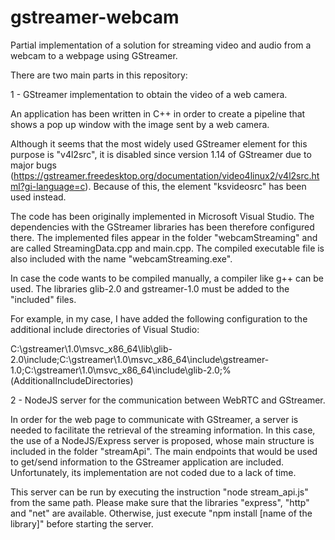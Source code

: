 # gstreamer-webcam
Partial implementation of a solution for streaming video and audio from a webcam to a webpage using GStreamer.

There are two main parts in this repository:

1 - GStreamer implementation to obtain the video of a web camera.

An application has been written in C++ in order to create a pipeline that shows a pop up window with the image sent by a web camera.

Although it seems that the most widely used GStreamer element for this purpose is "v4l2src", it is disabled since version 1.14 of GStreamer due to major bugs (https://gstreamer.freedesktop.org/documentation/video4linux2/v4l2src.html?gi-language=c). Because of this, the element "ksvideosrc" has been used instead.

The code has been originally implemented in Microsoft Visual Studio. The dependencies with the GStreamer libraries has been therefore configured there. The implemented files appear in the folder "webcamStreaming" and are called StreamingData.cpp and main.cpp. The compiled executable file is also included with the name "webcamStreaming.exe".

In case the code wants to be compiled manually, a compiler like g++ can be used. The libraries glib-2.0 and gstreamer-1.0 must be added to the "included" files.

For example, in my case, I have added the following configuration to the additional include directories of Visual Studio:

C:\gstreamer\1.0\msvc_x86_64\lib\glib-2.0\include;C:\gstreamer\1.0\msvc_x86_64\include\gstreamer-1.0;C:\gstreamer\1.0\msvc_x86_64\include\glib-2.0\;%(AdditionalIncludeDirectories)


2 - NodeJS server for the communication between WebRTC and GStreamer.

In order for the web page to communicate with GStreamer, a server is needed to facilitate the retrieval of the streaming information. In this case, the use of a NodeJS/Express server is proposed, whose main structure is included in the folder "streamApi". The main endpoints that would be used to get/send information to the GStreamer application are included. Unfortunately, its implementation are not coded due to a lack of time.

This server can be run by executing the instruction "node stream_api.js" from the same path. Please make sure that the libraries "express", "http" and "net" are available. Otherwise, just execute "npm install [name of the library]" before starting the server.


